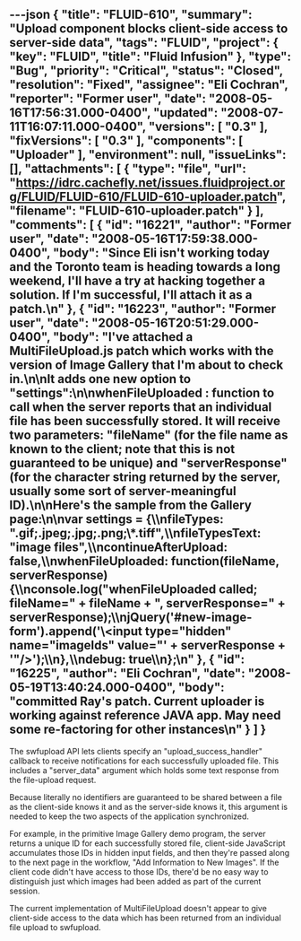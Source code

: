 ---json
{
  "title": "FLUID-610",
  "summary": "Upload component blocks client-side access to server-side data",
  "tags": "FLUID",
  "project": {
    "key": "FLUID",
    "title": "Fluid Infusion"
  },
  "type": "Bug",
  "priority": "Critical",
  "status": "Closed",
  "resolution": "Fixed",
  "assignee": "Eli Cochran",
  "reporter": "Former user",
  "date": "2008-05-16T17:56:31.000-0400",
  "updated": "2008-07-11T16:07:11.000-0400",
  "versions": [
    "0.3"
  ],
  "fixVersions": [
    "0.3"
  ],
  "components": [
    "Uploader"
  ],
  "environment": null,
  "issueLinks": [],
  "attachments": [
    {
      "type": "file",
      "url": "https://idrc.cachefly.net/issues.fluidproject.org/FLUID/FLUID-610/FLUID-610-uploader.patch",
      "filename": "FLUID-610-uploader.patch"
    }
  ],
  "comments": [
    {
      "id": "16221",
      "author": "Former user",
      "date": "2008-05-16T17:59:38.000-0400",
      "body": "Since Eli isn't working today and the Toronto team is heading towards a long weekend, I'll have a try at hacking together a solution. If I'm successful, I'll attach it as a patch.\n"
    },
    {
      "id": "16223",
      "author": "Former user",
      "date": "2008-05-16T20:51:29.000-0400",
      "body": "I've attached a MultiFileUpload.js patch which works with the version of Image Gallery that I'm about to check in.\n\nIt adds one new option to \"settings\":\n\nwhenFileUploaded : function to call when the server reports that an individual file has been successfully stored. It will receive two parameters: \"fileName\" (for the file name as known to the client; note that this is not guaranteed to be unique) and \"serverResponse\" (for the character string returned by the server, usually some sort of server-meaningful ID).\n\nHere's the sample from the Gallery page:\n\nvar settings =   {\\\nfileTypes: \"**.gif;**.jpeg;**.jpg;**.png;\\*.tiff\",\\\nfileTypesText: \"image files\",\\\ncontinueAfterUpload: false,\\\nwhenFileUploaded: function(fileName, serverResponse) {\\\nconsole.log(\"whenFileUploaded called; fileName=\" + fileName + \", serverResponse=\" + serverResponse);\\\njQuery('#new-image-form').append('\\<input type=\"hidden\" name=\"imageIds\" value=\"' + serverResponse + '\"/>');\\\n},\\\ndebug: true\\\n};\n"
    },
    {
      "id": "16225",
      "author": "Eli Cochran",
      "date": "2008-05-19T13:40:24.000-0400",
      "body": "committed Ray's patch. Current uploader is working against reference JAVA app. May need some re-factoring for other instances\n"
    }
  ]
}
---
The swfupload API lets clients specify an "upload\_success\_handler" callback to receive notifications for each successfully uploaded file. This includes a "server\_data" argument which holds some text response from the file-upload request.

Because literally no identifiers are guaranteed to be shared between a file as the client-side knows it and as the server-side knows it, this argument is needed to keep the two aspects of the application synchronized.

For example, in the primitive Image Gallery demo program, the server returns a unique ID for each successfully stored file, client-side JavaScript accumulates those IDs in hidden input fields, and then they're passed along to the next page in the workflow, "Add Information to New Images". If the client code didn't have access to those IDs, there'd be no easy way to distinguish just which images had been added as part of the current session.

The current implementation of MultiFileUpload doesn't appear to give client-side access to the data which has been returned from an individual file upload to swfupload.

        